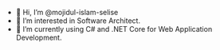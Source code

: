 - 👋 Hi, I’m @mojidul-islam-selise
- 👀 I’m interested in Software Architect.
- 🌱 I’m currently using C# and .NET Core for Web Application Development.
